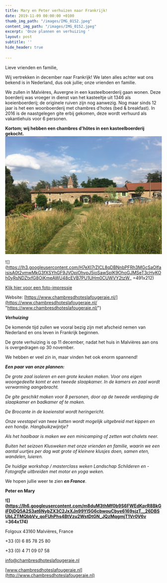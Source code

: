 ```yaml
---
title: Mary en Peter verhuizen naar Frankrijk!
date: 2019-11-09 00:00:00 +0100
thumb_img_path: "/images/IMG_0152.jpeg"
content_img_path: "/images/IMG_0152.jpeg"
excerpt: 'Onze plannen en verhuizing '
layout: post
subtitle: ''
hide_header: true

---
```

Lieve vrienden en familie,

Wij vertrekken in december naar Frankrijk! We laten alles achter wat ons bekend is in Nederland, dus ook jullie; onze vrienden en familie.

We zullen in Malvières, Auvergne in een kasteelboerderij gaan wonen. Deze boerderij was vroeger in dienst van het kasteeltje uit 1346 als koeienboerderij; de originele ruiven zijn nog aanwezig. Nog maar sinds 12 jaar is het een woonboerderij met chambres d’hotes (bed & breakfast). In 2016 is de naastgelegen gite erbij gekomen, deze wordt verhuurd als vakantiehuis voor 6 personen.

**Kortom; wij hebben een chambres d'hôtes in een kasteelboerderij gekocht.![](/images/IMG_0152.jpeg)**

![](https://lh3.googleusercontent.com/H7eXI7rZICL8qDBNnbPFRh3MGcSaOlfaisjsA0t2vmwMkG3fXSYhGF9JVOpjOhvpJ5ioSawSplK9OhoGJMSeT3cHyKOh0yRsNDZtxfG8OiKmeAWU48cEVB7PU1UHm0CUWVY2tzW_ =491x212)

[Klik hier voor een foto-impressie](https://photos.google.com/share/AF1QipOws25LOiD4F4eK40ASygY1gjpNBBSTI2PauVVa55ol2Xee-ht8OFvt-hixFXtYoQ/photo/AF1QipNbz-FgGh21HS3cLHfZgAM8DDcFsiT8QzG25ECp?key=NTl1QVRkREVxM2N6NjdRd01yWXotbGNCc2xWX2VB)

Website: [https://www.chambresdhoteslafougeraie.nl/](https://www.chambresdhoteslafougeraie.nl/ "https://www.chambresdhoteslafougeraie.nl/")

**_Verhuizing_**

De komende tijd zullen we vooral bezig zijn met afscheid nemen van Nederland en ons leven in Frankrijk beginnen.

De grote verhuizing is op 11 december, nadat het huis in Malvières aan ons is overgedragen op 30 november.

We hebben er veel zin in, maar vinden het ook enorm spannend!

**_Een paar van onze plannen:_**

_De grote zaal isoleren en een grote keuken maken. Voor ons eigen woongedeelte komt er een tweede slaapkamer. In de kamers en zaal wordt verwarming aangebracht._

_De gite geschikt maken voor 8 personen, door op de tweede verdieping de slaapkamer en badkamer af te maken._

_De Brocante in de koeienstal wordt heringericht._

_Onze veestapel van twee katten wordt mogelijk uitgebreid met kippen en een hondje. Hangbuikzwijntje?_

_Als het haalbaar is maken we een minicamping of zetten wat chalets neer._

_Buiten het seizoen Klusweken met onze vrienden en familie, waarin we een aantal uurtjes per dag wat grote of kleinere klusjes doen, samen eten, wandelen, luieren._

_De huidige workshop / masterclass weken Landschap Schilderen en - Fotografie uitbreiden met motor en yoga weken._

We hopen jullie weer te zien **_en France_**.

**Peter en Mary**

**![](https://lh6.googleusercontent.com/m8duM3thMf0b9S6FWEdKprR8BkGiFDjDQ5A2S3at6NybZX3C2JxXJn99Yl5G6cbwouCbye6169sjzT__26DBSUbLZTMQbbVv_qoFUhPhs4BtVzu2WstDtGN_JQzMqgmjT1Vr0V6v =364x174)**

Folgoux 43160 Malvières, France

\+33 (0) 6 85 78 25 80

\+33 (0) 4 71 09 07 58

[info@chambresdhoteslafougeraie.nl](mailto:info@chambresdhoteslafougeraie.nl)

[www.chambresdhoteslafougeraie.nl](http://www.chambresdhoteslafougeraie.nl)